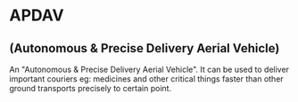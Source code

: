 # APDAV
## (Autonomous & Precise Delivery Aerial Vehicle)
An "Autonomous & Precise Delivery Aerial Vehicle". It can be used to deliver important couriers eg: medicines and other critical things faster than other ground transports  precisely to certain point.
